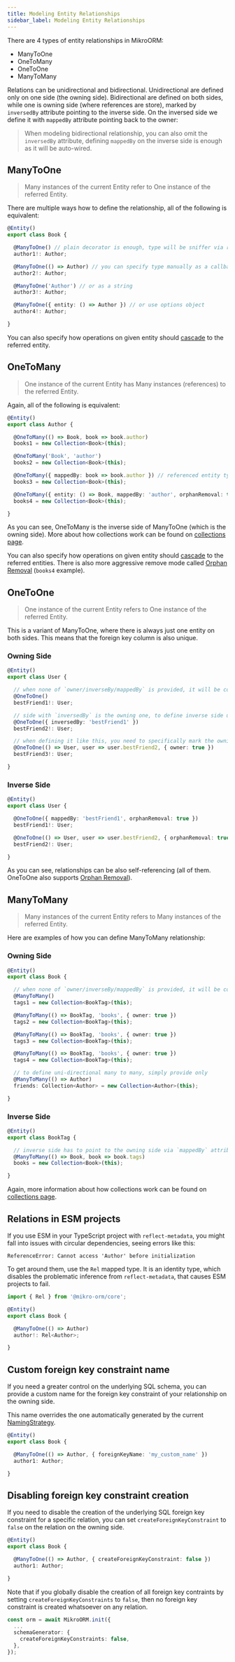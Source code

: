 ```yaml
---
title: Modeling Entity Relationships
sidebar_label: Modeling Entity Relationships
---
```


There are 4 types of entity relationships in MikroORM:

- ManyToOne
- OneToMany
- OneToOne
- ManyToMany

Relations can be unidirectional and bidirectional. Unidirectional are defined only on one side (the owning side). Bidirectional are defined on both sides, while one is owning side (where references are store), marked by `inversedBy` attribute pointing to the inverse side. On the inversed side we define it with `mappedBy` attribute pointing back to the owner:

> When modeling bidirectional relationship, you can also omit the `inversedBy` attribute, defining `mappedBy` on the inverse side is enough as it will be auto-wired.

## ManyToOne

> Many instances of the current Entity refer to One instance of the referred Entity.

There are multiple ways how to define the relationship, all of the following is equivalent:

```ts
@Entity()
export class Book {

  @ManyToOne() // plain decorator is enough, type will be sniffer via reflection!
  author1!: Author;

  @ManyToOne(() => Author) // you can specify type manually as a callback
  author2!: Author;

  @ManyToOne('Author') // or as a string
  author3!: Author;

  @ManyToOne({ entity: () => Author }) // or use options object
  author4!: Author;

}
```

You can also specify how operations on given entity should [cascade](./cascading.md) to the referred entity.

## OneToMany

> One instance of the current Entity has Many instances (references) to the referred Entity.

Again, all of the following is equivalent:

```ts
@Entity()
export class Author {

  @OneToMany(() => Book, book => book.author)
  books1 = new Collection<Book>(this);

  @OneToMany('Book', 'author')
  books2 = new Collection<Book>(this);

  @OneToMany({ mappedBy: book => book.author }) // referenced entity type can be sniffer too
  books3 = new Collection<Book>(this);

  @OneToMany({ entity: () => Book, mappedBy: 'author', orphanRemoval: true })
  books4 = new Collection<Book>(this);

}
```

As you can see, OneToMany is the inverse side of ManyToOne (which is the owning side). More about how collections work can be found on [collections page](./collections.md).

You can also specify how operations on given entity should [cascade](./cascading.md) to the referred entities. There is also more aggressive remove mode called [Orphan Removal](./cascading.md#orphan-removal) (`books4` example).

## OneToOne

> One instance of the current Entity refers to One instance of the referred Entity.

This is a variant of ManyToOne, where there is always just one entity on both sides. This means that the foreign key column is also unique.

### Owning Side

```ts
@Entity()
export class User {

  // when none of `owner/inverseBy/mappedBy` is provided, it will be considered owning side
  @OneToOne()
  bestFriend1!: User;

  // side with `inversedBy` is the owning one, to define inverse side use `mappedBy`
  @OneToOne({ inversedBy: 'bestFriend1' })
  bestFriend2!: User;

  // when defining it like this, you need to specifically mark the owning side with `owner: true`
  @OneToOne(() => User, user => user.bestFriend2, { owner: true })
  bestFriend3!: User;

}
```

### Inverse Side

```ts
@Entity()
export class User {

  @OneToOne({ mappedBy: 'bestFriend1', orphanRemoval: true })
  bestFriend1!: User;

  @OneToOne(() => User, user => user.bestFriend2, { orphanRemoval: true })
  bestFriend2!: User;

}
```

As you can see, relationships can be also self-referencing (all of them. OneToOne also supports [Orphan Removal](./cascading.md#orphan-removal)).

## ManyToMany

> Many instances of the current Entity refers to Many instances of the referred Entity.

Here are examples of how you can define ManyToMany relationship:

### Owning Side

```ts
@Entity()
export class Book {

  // when none of `owner/inverseBy/mappedBy` is provided, it will be considered owning side
  @ManyToMany()
  tags1 = new Collection<BookTag>(this);

  @ManyToMany(() => BookTag, 'books', { owner: true })
  tags2 = new Collection<BookTag>(this);

  @ManyToMany(() => BookTag, 'books', { owner: true })
  tags3 = new Collection<BookTag>(this);

  @ManyToMany(() => BookTag, 'books', { owner: true })
  tags4 = new Collection<BookTag>(this);

  // to define uni-directional many to many, simply provide only
  @ManyToMany(() => Author)
  friends: Collection<Author> = new Collection<Author>(this);

}
```

### Inverse Side

```ts
@Entity()
export class BookTag {

  // inverse side has to point to the owning side via `mappedBy` attribute/parameter
  @ManyToMany(() => Book, book => book.tags)
  books = new Collection<Book>(this);

}
```

Again, more information about how collections work can be found on [collections page](./collections.md).

## Relations in ESM projects

If you use ESM in your TypeScript project with `reflect-metadata`, you might fall into issues with circular dependencies, seeing errors like this:

    ReferenceError: Cannot access 'Author' before initialization

To get around them, use the `Rel` mapped type. It is an identity type, which disables the problematic inference from `reflect-metadata`, that causes ESM projects to fail.

```ts
import { Rel } from '@mikro-orm/core';

@Entity()
export class Book {

  @ManyToOne(() => Author)
  author!: Rel<Author>;

}
```

## Custom foreign key constraint name

If you need a greater control on the underlying SQL schema, you can provide a custom name for the foreign key constraint of your relationship on the owning side.

This name overrides the one automatically generated by the current [NamingStrategy](./naming-strategy.md).


```ts
@Entity()
export class Book {

  @ManyToOne(() => Author, { foreignKeyName: 'my_custom_name' })
  author1: Author;

}
```

## Disabling foreign key constraint creation

If you need to disable the creation of the underlying SQL foreign key constraint for a specific relation, you can set `createForeignKeyConstraint` to `false` on the relation on the owning side.

```ts
@Entity()
export class Book {

  @ManyToOne(() => Author, { createForeignKeyConstraint: false })
  author1: Author;

}
```

Note that if you globally disable the creation of all foreign key contraints by setting `createForeignKeyConstraints` to `false`, then no foreign key constraint is created whatsoever on any relation.

```ts
const orm = await MikroORM.init({
  ...
  schemaGenerator: {
    createForeignKeyConstraints: false,
  },
});
```
